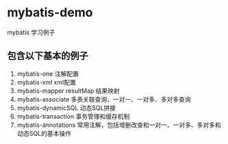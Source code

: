 # mybatis-demo
mybatis 学习例子

包含以下基本的例子
---
1. mybatis-one  注解配置
2. mybatis-xml  xml配置
3. mybatis-mapper resultMap 结果映射
4. mybatis-associate  多表关联查询，一对一、一对多、多对多查询
5. mybatis-dynamicSQL  动态SQL拼接
6. mybatis-transaction  事务管理和缓存机制
7. mybatis-annotations 常用注解，包括增删改查和一对一、一对多、多对多和动态SQL的基本操作